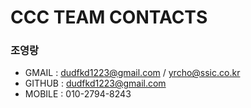 # CCC TEAM CONTACTS
### 조영랑
- GMAIL : dudfkd1223@gmail.com / yrcho@ssic.co.kr
- GITHUB : dudfkd1223@gmail.com
- MOBILE : 010-2794-8243
